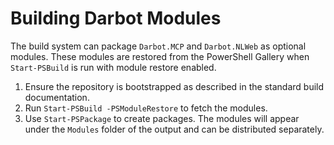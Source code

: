 # Building Darbot Modules

The build system can package `Darbot.MCP` and `Darbot.NLWeb` as optional modules.
These modules are restored from the PowerShell Gallery when `Start-PSBuild` is
run with module restore enabled.

1. Ensure the repository is bootstrapped as described in the standard build
documentation.
2. Run `Start-PSBuild -PSModuleRestore` to fetch the modules.
3. Use `Start-PSPackage` to create packages. The modules will appear under the
`Modules` folder of the output and can be distributed separately.
